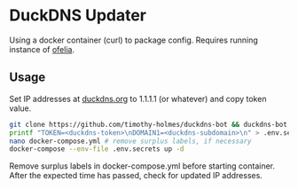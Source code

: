 # DuckDNS Updater

Using a docker container (curl) to package config. Requires running instance of [ofelia](https://github.com/mcuadros/ofelia).

## Usage

Set IP addresses at [duckdns.org](https://duckdns.org/account) to 1.1.1.1 (or whatever) and copy token value.

```sh
git clone https://github.com/timothy-holmes/duckdns-bot && duckdns-bot
printf "TOKEN=<duckdns-token>\nDOMAIN1=<duckdns-subdomain>\n" > .env.secrets
nano docker-compose.yml # remove surplus labels, if necessary
docker-compose --env-file .env.secrets up -d
```

Remove surplus labels in docker-compose.yml before starting container.  After the expected time has passed, check for updated IP addresses.